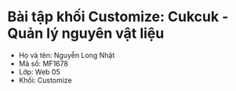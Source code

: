 # Bài tập khối Customize: Cukcuk - Quản lý nguyên vật liệu
* Họ và tên: Nguyễn Long Nhật
* Mã số: MF1678
* Lớp: Web 05
* Khối: Customize